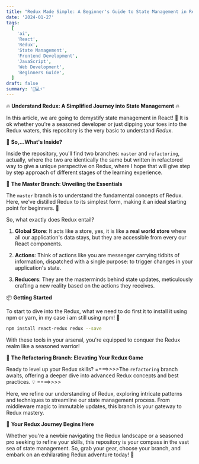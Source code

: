 ```yaml
---
title: "Redux Made Simple: A Beginner's Guide to State Management in React"
date: '2024-01-27'
tags:
  [
    'ai',
    'React',
    'Redux',
    'State Management',
    'Frontend Development',
    'JavaScript',
    'Web Development',
    'Beginners Guide',
  ]
draft: false
summary: '🚀💻⚡️'
---
```


🔥 **Understand Redux: A Simplified Journey into State Management** 🔥

In this article, we are going to demystify state management in React! 🚀 It is ok whether you're a seasoned developer or just dipping your toes into the Redux waters, this repository is the very basic to understand _Redux_.

📘 **So,...What's Inside?**

Inside the repository, you'll find two branches: `master` and `refactoring`, actually, where the two are identically the same but written in refactored way to give a unique perspective on Redux, where I hope that will give step by step approach of different stages of the learning experience.

🌟 **The Master Branch: Unveiling the Essentials**

The `master` branch is to understand the fundamental concepts of Redux. Here, we've distilled Redux to its simplest form, making it an ideal starting point for beginners. 🎉

So, what exactly does Redux entail?

1. **Global Store**: It acts like a store, yes, it is like a **real world store** where all our application's data stays, but they are accessible from every our React components.

2. **Actions**: Think of actions like you are messenger carrying tidbits of information, dispatched with a single purpose: to trigger changes in your application's state.

3. **Reducers**: They are the masterminds behind state updates, meticulously crafting a new reality based on the actions they receives.

📦 **Getting Started**

To start to dive into the Redux, what we need to do first it to install it using npm or yarn, in my case i am still using npm! 🎒

```bash
npm install react-redux redux --save
```

With these tools in your arsenal, you're equipped to conquer the Redux realm like a seasoned warrior!

🔄 **The Refactoring Branch: Elevating Your Redux Game**

Ready to level up your Redux skills? ====>>>>The `refactoring` branch awaits, offering a deeper dive into advanced Redux concepts and best practices. 💡 ====>>>>

Here, we refine our understanding of Redux, exploring intricate patterns and techniques to streamline our state management process. From middleware magic to immutable updates, this branch is your gateway to Redux mastery.

🚀 **Your Redux Journey Begins Here**

Whether you're a newbie navigating the Redux landscape or a seasoned pro seeking to refine your skills, this repository is your compass in the vast sea of state management. So, grab your gear, choose your branch, and embark on an exhilarating Redux adventure today! 🌟
